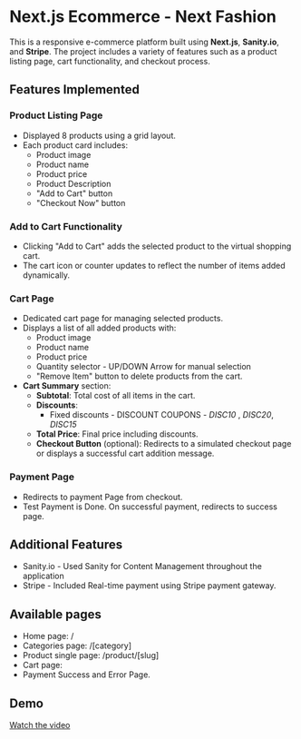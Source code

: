 # Next.js Ecommerce - Next Fashion

This is a responsive e-commerce platform built using **Next.js**, **Sanity.io**, and **Stripe**. The project includes a variety of features such as a product listing page, cart functionality, and checkout process.

## Features Implemented

### Product Listing Page
- Displayed 8 products using a grid layout.
- Each product card includes:
  - Product image
  - Product name
  - Product price
  - Product Description
  - "Add to Cart" button
  - "Checkout Now" button

### Add to Cart Functionality
- Clicking "Add to Cart" adds the selected product to the virtual shopping cart.
- The cart icon or counter updates to reflect the number of items added dynamically.

### Cart Page
- Dedicated cart page for managing selected products.
- Displays a list of all added products with:
  - Product image
  - Product name
  - Product price
  - Quantity selector - UP/DOWN Arrow for manual selection
  - "Remove Item" button to delete products from the cart.
- **Cart Summary** section:
  - **Subtotal**: Total cost of all items in the cart.
  - **Discounts**:
    - Fixed discounts - DISCOUNT COUPONS - *DISC10* , *DISC20*, *DISC15*
  - **Total Price**: Final price including discounts.
  - **Checkout Button** (optional): Redirects to a simulated checkout page or displays a successful cart addition message.
### Payment Page
- Redirects to payment Page from checkout.
- Test Payment is Done. On successful payment, redirects to success page.

## Additional Features

- Sanity.io - Used Sanity for Content Management throughout the application
- Stripe    - Included Real-time payment using Stripe payment gateway.

## Available pages

- Home page: /
- Categories page: /[category]
- Product single page: /product/[slug]
- Cart page:
- Payment Success and Error Page.

## Demo

[Watch the video](https://drive.google.com/file/d/1Yqhn3MGv6uekrW1Rxcb2kwBn17I3Zy_T/view?usp=sharing)


